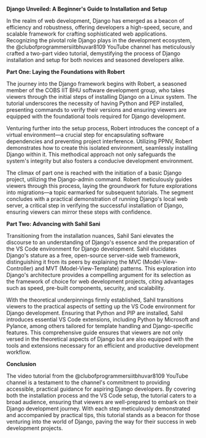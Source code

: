 **Django Unveiled: A Beginner's Guide to Installation and Setup**

In the realm of web development, Django has emerged as a beacon of efficiency and robustness, offering developers a high-speed, secure, and scalable framework for crafting sophisticated web applications. Recognizing the pivotal role Django plays in the development ecosystem, the @clubofprogrammersiitbhuvar8109 YouTube channel has meticulously crafted a two-part video tutorial, demystifying the process of Django installation and setup for both novices and seasoned developers alike.

**Part One: Laying the Foundations with Robert**

The journey into the Django framework begins with Robert, a seasoned member of the COBS IIT BHU software development group, who takes viewers through the initial steps of installing Django on a Linux system. The tutorial underscores the necessity of having Python and PEP installed, presenting commands to verify their versions and ensuring viewers are equipped with the foundational tools required for Django development.

Venturing further into the setup process, Robert introduces the concept of a virtual environment—a crucial step for encapsulating software dependencies and preventing project interference. Utilizing PPNV, Robert demonstrates how to create this isolated environment, seamlessly installing Django within it. This methodical approach not only safeguards the system's integrity but also fosters a conducive development environment.

The climax of part one is reached with the initiation of a basic Django project, utilizing the Django-admin command. Robert meticulously guides viewers through this process, laying the groundwork for future explorations into migrations—a topic earmarked for subsequent tutorials. The segment concludes with a practical demonstration of running Django's local web server, a critical step in verifying the successful installation of Django, ensuring viewers can mirror these steps with confidence.

**Part Two: Advancing with Sahil Sani**

Transitioning from the installation nuances, Sahil Sani elevates the discourse to an understanding of Django's essence and the preparation of the VS Code environment for Django development. Sahil elucidates Django's stature as a free, open-source server-side web framework, distinguishing it from its peers by explaining the MVC (Model-View-Controller) and MVT (Model-View-Template) patterns. This exploration into Django's architecture provides a compelling argument for its selection as the framework of choice for web development projects, citing advantages such as speed, pre-built components, security, and scalability.

With the theoretical underpinnings firmly established, Sahil transitions viewers to the practical aspects of setting up the VS Code environment for Django development. Ensuring that Python and PIP are installed, Sahil introduces essential VS Code extensions, including Python by Microsoft and Pylance, among others tailored for template handling and Django-specific features. This comprehensive guide ensures that viewers are not only versed in the theoretical aspects of Django but are also equipped with the tools and extensions necessary for an efficient and productive development workflow.

**Conclusion**

The video tutorial from the @clubofprogrammersiitbhuvar8109 YouTube channel is a testament to the channel's commitment to providing accessible, practical guidance for aspiring Django developers. By covering both the installation process and the VS Code setup, the tutorial caters to a broad audience, ensuring that viewers are well-prepared to embark on their Django development journey. With each step meticulously demonstrated and accompanied by practical tips, this tutorial stands as a beacon for those venturing into the world of Django, paving the way for their success in web development projects.